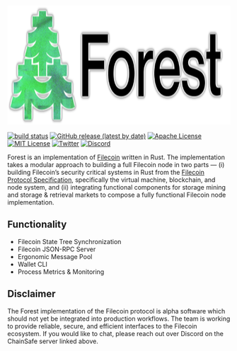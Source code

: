 <p align="center">
    <img height="269" src="./img/forest_logo.png">
</p>

[<img alt="build status" src="https://img.shields.io/circleci/build/gh/ChainSafe/forest/main?style=for-the-badge" height="20">](https://app.circleci.com/pipelines/github/ChainSafe/forest?branch=main)
[<img alt="GitHub release (latest by date)" src="https://img.shields.io/github/v/release/ChainSafe/forest?style=for-the-badge" height="20">](https://github.com/ChainSafe/forest/releases/latest)
[<img alt="Apache License" src="https://img.shields.io/badge/License-Apache%202.0-blue.svg?style=for-the-badge" height="20">](https://opensource.org/licenses/Apache-2.0)
[<img alt="MIT License" src="https://img.shields.io/badge/License-MIT-yellow.svg?style=for-the-badge" height="20">](https://opensource.org/licenses/MIT)
[<img alt="Twitter" src="https://img.shields.io/twitter/follow/ChainSafeth.svg?style=for-the-badge&label=Twitter&color=1DA1F2" height="20">](https://twitter.com/ChainSafeth)
[<img alt="Discord" src="https://img.shields.io/discord/593655374469660673.svg?style=for-the-badge&label=Discord&logo=discord" height="20">](https://discord.gg/Q6A3YA2)

Forest is an implementation of [Filecoin](https://filecoin.io/) written in Rust.
The implementation takes a modular approach to building a full Filecoin node in
two parts — (i) building Filecoin’s security critical systems in Rust from the
[Filecoin Protocol Specification](https://filecoin-project.github.io/specs/),
specifically the virtual machine, blockchain, and node system, and (ii)
integrating functional components for storage mining and storage & retrieval
markets to compose a fully functional Filecoin node implementation.

## Functionality

- Filecoin State Tree Synchronization
- Filecoin JSON-RPC Server
- Ergonomic Message Pool
- Wallet CLI
- Process Metrics & Monitoring

## Disclaimer

The Forest implementation of the Filecoin protocol is alpha software which
should not yet be integrated into production workflows. The team is working to
provide reliable, secure, and efficient interfaces to the Filecoin ecosystem. If
you would like to chat, please reach out over Discord on the ChainSafe server
linked above.
